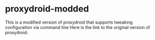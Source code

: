# proxydroid-modded
This is a modified version of proxydroid that supports tweaking configuration via command line
Here is the link to the original version of proxydroid:


